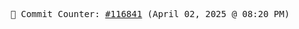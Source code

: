 <p align="center">
    <samp>
        📮 Commit Counter: <a href="https://github.com/Javascript-void0/Javascript-void0/commits/main">#116841</a> (April 02, 2025 @ 08:20 PM)
    </samp>
</p>